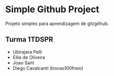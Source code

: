 # Simple Github Project

Projeto simples para aprendizagem de git/github.


## Turma 1TDSPR

+ Ubirajara Pelli
+ Ellie de Oliveira
+ Joao Sant
+ Diego Cavalcanti (trovao100freio)

